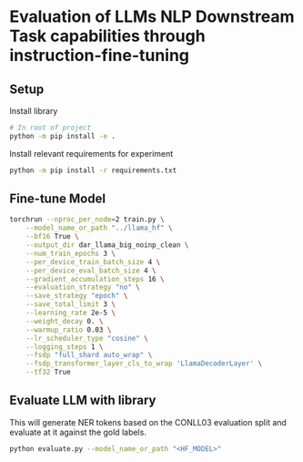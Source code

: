 # Evaluation of LLMs NLP Downstream Task capabilities through instruction-fine-tuning

## Setup

Install library

```bash
# In root of project
python -m pip install -e .
```

Install relevant requirements for experiment

```bash
python -m pip install -r requirements.txt
```

## Fine-tune Model

```bash
torchrun --nproc_per_node=2 train.py \
    --model_name_or_path "../llama_hf" \
    --bf16 True \
    --output_dir dar_llama_big_noinp_clean \
    --num_train_epochs 3 \
    --per_device_train_batch_size 4 \
    --per_device_eval_batch_size 4 \
    --gradient_accumulation_steps 16 \
    --evaluation_strategy "no" \
    --save_strategy "epoch" \
    --save_total_limit 3 \
    --learning_rate 2e-5 \
    --weight_decay 0. \
    --warmup_ratio 0.03 \
    --lr_scheduler_type "cosine" \
    --logging_steps 1 \
    --fsdp "full_shard auto_wrap" \
    --fsdp_transformer_layer_cls_to_wrap 'LlamaDecoderLayer' \
    --tf32 True
```

## Evaluate LLM with library

This will generate NER tokens based on the CONLL03 evaluation split and evaluate at it against the gold labels.

```bash
python evaluate.py --model_name_or_path "<HF_MODEL>"
```
